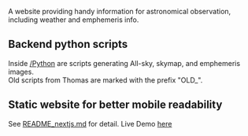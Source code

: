 A website providing handy information for astronomical observation, including weather and emphemeris info.  
  
## Backend python scripts
Inside [/Python](/Python) are scripts generating All-sky, skymap, and emphemeris images.  
Old scripts from Thomas are marked with the prefix "OLD_".  

## Static website for better mobile readability
See [README_nextjs.md](/README_nextjs.md) for detail.
Live Demo [here](https://ct-chu.github.io/astroInfo/)
